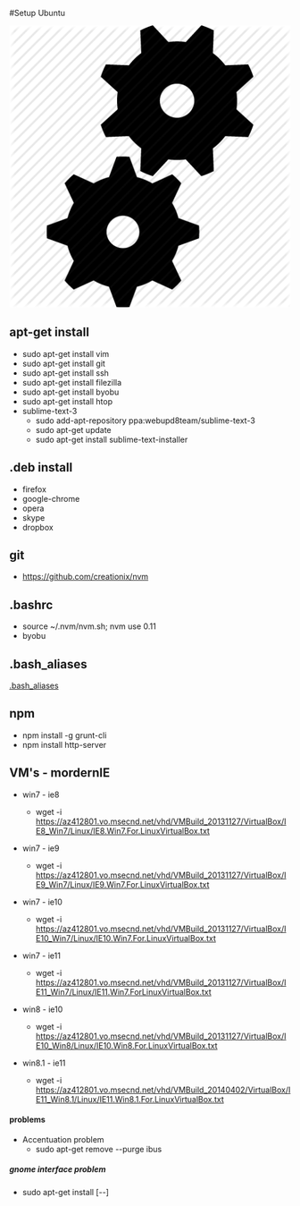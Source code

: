 #Setup Ubuntu

![Massacote Setup](./doc/img/setup.png)


## apt-get install
* sudo apt-get install vim
* sudo apt-get install git
* sudo apt-get install ssh
* sudo apt-get install filezilla
* sudo apt-get install byobu
* sudo apt-get install htop
* sublime-text-3
   * sudo add-apt-repository ppa:webupd8team/sublime-text-3
   * sudo apt-get update
   * sudo apt-get install sublime-text-installer


## .deb install
* firefox
* google-chrome
* opera
* skype
* dropbox


## git
* https://github.com/creationix/nvm


## .bashrc
* source ~/.nvm/nvm.sh; nvm use 0.11 
* byobu

## .bash_aliases
[.bash_aliases](./.bash_aliases)


## npm
* npm install -g grunt-cli
* npm install http-server
 

## VM's - mordernIE
* win7 - ie8
    * wget -i https://az412801.vo.msecnd.net/vhd/VMBuild_20131127/VirtualBox/IE8_Win7/Linux/IE8.Win7.For.LinuxVirtualBox.txt
* win7 - ie9
    * wget -i https://az412801.vo.msecnd.net/vhd/VMBuild_20131127/VirtualBox/IE9_Win7/Linux/IE9.Win7.For.LinuxVirtualBox.txt
* win7 - ie10
    * wget -i https://az412801.vo.msecnd.net/vhd/VMBuild_20131127/VirtualBox/IE10_Win7/Linux/IE10.Win7.For.LinuxVirtualBox.txt
* win7 - ie11
    * wget -i https://az412801.vo.msecnd.net/vhd/VMBuild_20131127/VirtualBox/IE11_Win7/Linux/IE11.Win7.ForLinuxVirtualBox.txt

* win8 - ie10
    * wget -i https://az412801.vo.msecnd.net/vhd/VMBuild_20131127/VirtualBox/IE10_Win8/Linux/IE10.Win8.For.LinuxVirtualBox.txt
* win8.1 - ie11
    * wget -i https://az412801.vo.msecnd.net/vhd/VMBuild_20140402/VirtualBox/IE11_Win8.1/Linux/IE11.Win8.1.For.LinuxVirtualBox.txt


#### problems
* Accentuation problem
   * sudo apt-get remove --purge ibus


##### gnome interface problem
* sudo apt-get install [--]

